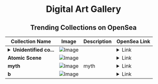 <div align="center">

# Digital Art Gallery

## Trending Collections on OpenSea

| Collection Name                       | Image                                                                                     | Description                       | OpenSea Link                                                                                          |
|---------------------------------------|-------------------------------------------------------------------------------------------|-----------------------------------|--------------------------------------------------------------------------------------------------------|
| **<details><summary>Unidentified co...</summary>Unidentified contract a4c7951b-f83c-4b64-a477-ab5587c2d91d</details>** | ![Image](https://i.seadn.io/s/raw/files/a837708742ad8afcb35eb60ba787976d.jpg?w=500&auto=format?w=200&auto=format) |  | <details><summary>Link</summary>[Unidentified contract a4c7951b-f83c-4b64-a477-ab5587c2d91d](https://opensea.io/collection/unidentified-contract-a4c7951b-f83c-4b64-a477-ab55)</details> |
| **Atomic Scene** | ![Image](https://i.seadn.io/s/raw/files/e2f09eef3788649911e4022d53b3ce3f.png?w=500&auto=format?w=200&auto=format) |  | <details><summary>Link</summary>[Atomic Scene](https://opensea.io/collection/atomic-scene)</details> |
| **myth** | ![Image](https://i.seadn.io/s/raw/files/57d529b5baeae568d00f320d23588c3a.png?w=500&auto=format?w=200&auto=format) | myth | <details><summary>Link</summary>[myth](https://opensea.io/collection/myth-42)</details> |
| **b** | ![Image](https://i.seadn.io/s/raw/files/c17defe12e0ea1cd603439d3e196338f.jpg?w=500&auto=format?w=200&auto=format) |  | <details><summary>Link</summary>[b](https://opensea.io/collection/b-11142)</details> |

</div>